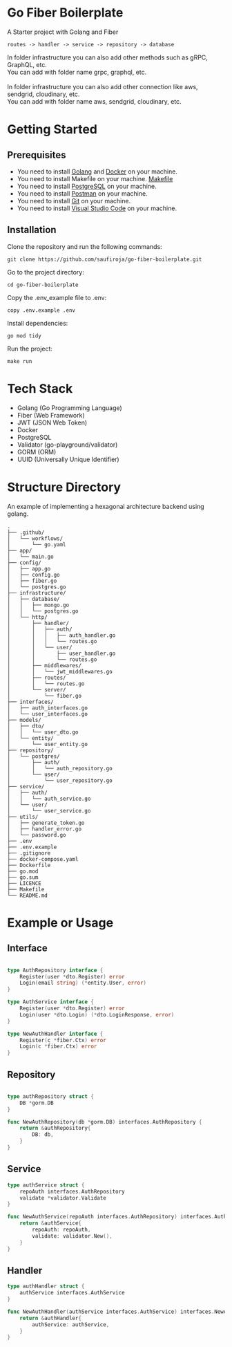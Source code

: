 # Go Fiber Boilerplate

A Starter project with Golang and Fiber

```
routes -> handler -> service -> repository -> database
```

In folder infrastructure you can also add other methods such as gRPC, GraphQL, etc. </br>
You can add with folder name grpc, graphql, etc. </br>
</br>
In folder infrastructure you can also add other connection like aws, sendgrid, cloudinary, etc. </br>
You can add with folder name aws, sendgrid, cloudinary, etc. </br>

# Getting Started

## Prerequisites

- You need to install [Golang](https://golang.org/doc/install) and [Docker](https://docs.docker.com/get-docker/) on your machine.
- You need to install Makefile on your machine. [Makefile](https://sourceforge.net/projects/mingw/)
- You need to install [PostgreSQL](https://www.postgresql.org/download/) on your machine.
- You need to install [Postman](https://www.postman.com/downloads/) on your machine.
- You need to install [Git](https://git-scm.com/downloads) on your machine.
- You need to install [Visual Studio Code](https://code.visualstudio.com/download) on your machine.

## Installation

Clone the repository and run the following commands:

```
git clone https://github.com/saufiroja/go-fiber-boilerplate.git
```

Go to the project directory:

```
cd go-fiber-boilerplate
```

Copy the .env_example file to .env:

```
copy .env.example .env
```

Install dependencies:

```
go mod tidy
```

Run the project:

```
make run
```

# Tech Stack

- Golang (Go Programming Language)
- Fiber (Web Framework)
- JWT (JSON Web Token)
- Docker
- PostgreSQL
- Validator (go-playground/validator)
- GORM (ORM)
- UUID (Universally Unique Identifier)

# Structure Directory

An example of implementing a hexagonal architecture backend using golang.

```
.
├── .github/
│   └── workflows/
│       └── go.yaml
├── app/
│   └── main.go
├── config/
│   ├── app.go
│   ├── config.go
│   ├── fiber.go
│   └── postgres.go
├── infrastructure/
│   ├── database/
│   │   ├── mongo.go
│   │   └── postgres.go
│   └── http/
│       ├── handler/
│       │   ├── auth/
│       │   │   ├── auth_handler.go
│       │   │   └── routes.go
│       │   └── user/
│       │       ├── user_handler.go
│       │       └── routes.go
│       ├── middlewares/
│       │   └── jwt_middlewares.go
│       ├── routes/
│       │   └── routes.go
│       └── server/
│           └── fiber.go
├── interfaces/
│   ├── auth_interfaces.go
│   └── user_interfaces.go
├── models/
│   ├── dto/
│   │   └── user_dto.go
│   └── entity/
│       └── user_entity.go
├── repository/
│   └── postgres/
│       ├── auth/
│       │   └── auth_repository.go
│       └── user/
│           └── user_repository.go
├── service/
│   ├── auth/
│   │   └── auth_service.go
│   └── user/
│       └── user_service.go
├── utils/
│   ├── generate_token.go
│   ├── handler_error.go
│   └── password.go
├── .env
├── .env.example
├── .gitignore
├── docker-compose.yaml
├── Dockerfile
├── go.mod
├── go.sum
├── LICENCE
├── Makefile
└── README.md
```

# Example or Usage

## Interface

```go

type AuthRepository interface {
	Register(user *dto.Register) error
	Login(email string) (*entity.User, error)
}

type AuthService interface {
	Register(user *dto.Register) error
	Login(user *dto.Login) (*dto.LoginResponse, error)
}

type NewAuthHandler interface {
	Register(c *fiber.Ctx) error
	Login(c *fiber.Ctx) error
}

```

## Repository

```go

type authRepository struct {
	DB *gorm.DB
}

func NewAuthRepository(db *gorm.DB) interfaces.AuthRepository {
	return &authRepository{
		DB: db,
	}
}

```

## Service

```go
type authService struct {
	repoAuth interfaces.AuthRepository
	validate *validator.Validate
}

func NewAuthService(repoAuth interfaces.AuthRepository) interfaces.AuthService {
	return &authService{
		repoAuth: repoAuth,
		validate: validator.New(),
	}
}
```

## Handler

```go
type authHandler struct {
	authService interfaces.AuthService
}

func NewAuthHandler(authService interfaces.AuthService) interfaces.NewAuthHandler {
	return &authHandler{
		authService: authService,
	}
}
```
